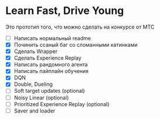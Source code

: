 # Learn Fast, Drive Young

Это прототип того, что можно сделать на конкурсе от МТС

- [ ] Написать нормальный readme
- [x] Починить ссаный баг со сломанными катинками
- [x] Сделать Wrapper
- [x] Сделать Experience Replay
- [x] Написать рандомного агента
- [x] Написать пайплайн обучения
- [x] DQN
- [x] Double, Dueling
- [ ] Soft target updates (optional)
- [ ] Noisy Linear (optional)
- [ ] Prioritized Experience Replay (optional)
- [ ] Saver and loader